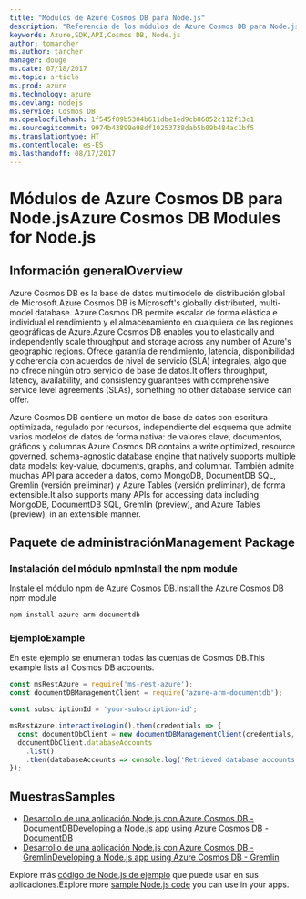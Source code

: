 ```yaml
---
title: "Módulos de Azure Cosmos DB para Node.js"
description: "Referencia de los módulos de Azure Cosmos DB para Node.js"
keywords: Azure,SDK,API,Cosmos DB, Node.js
author: tomarcher
ms.author: tarcher
manager: douge
ms.date: 07/18/2017
ms.topic: article
ms.prod: azure
ms.technology: azure
ms.devlang: nodejs
ms.service: Cosmos DB
ms.openlocfilehash: 1f545f89b5304b611dbe1ed9cb86052c112f13c1
ms.sourcegitcommit: 9974b43899e98df10253738dab5b09b484ac1bf5
ms.translationtype: HT
ms.contentlocale: es-ES
ms.lasthandoff: 08/17/2017
---
```

# <a name="azure-cosmos-db-modules-for-nodejs"></a><span data-ttu-id="df8f6-104">Módulos de Azure Cosmos DB para Node.js</span><span class="sxs-lookup"><span data-stu-id="df8f6-104">Azure Cosmos DB Modules for Node.js</span></span>

## <a name="overview"></a><span data-ttu-id="df8f6-105">Información general</span><span class="sxs-lookup"><span data-stu-id="df8f6-105">Overview</span></span>

<span data-ttu-id="df8f6-106">Azure Cosmos DB es la base de datos multimodelo de distribución global de Microsoft.</span><span class="sxs-lookup"><span data-stu-id="df8f6-106">Azure Cosmos DB is Microsoft's globally distributed, multi-model database.</span></span> <span data-ttu-id="df8f6-107">Azure Cosmos DB permite escalar de forma elástica e individual el rendimiento y el almacenamiento en cualquiera de las regiones geográficas de Azure.</span><span class="sxs-lookup"><span data-stu-id="df8f6-107">Azure Cosmos DB enables you to elastically and independently scale throughput and storage across any number of Azure's geographic regions.</span></span> <span data-ttu-id="df8f6-108">Ofrece garantía de rendimiento, latencia, disponibilidad y coherencia con acuerdos de nivel de servicio (SLA) integrales, algo que no ofrece ningún otro servicio de base de datos.</span><span class="sxs-lookup"><span data-stu-id="df8f6-108">It offers throughput, latency, availability, and consistency guarantees with comprehensive service level agreements (SLAs), something no other database service can offer.</span></span>

<span data-ttu-id="df8f6-109">Azure Cosmos DB contiene un motor de base de datos con escritura optimizada, regulado por recursos, independiente del esquema que admite varios modelos de datos de forma nativa: de valores clave, documentos, gráficos y columnas.</span><span class="sxs-lookup"><span data-stu-id="df8f6-109">Azure Cosmos DB contains a write optimized, resource governed, schema-agnostic database engine that natively supports multiple data models: key-value, documents, graphs, and columnar.</span></span> <span data-ttu-id="df8f6-110">También admite muchas API para acceder a datos, como MongoDB, DocumentDB SQL, Gremlin (versión preliminar) y Azure Tables (versión preliminar), de forma extensible.</span><span class="sxs-lookup"><span data-stu-id="df8f6-110">It also supports many APIs for accessing data including MongoDB, DocumentDB SQL, Gremlin (preview), and Azure Tables (preview), in an extensible manner.</span></span>

## <a name="management-package"></a><span data-ttu-id="df8f6-111">Paquete de administración</span><span class="sxs-lookup"><span data-stu-id="df8f6-111">Management Package</span></span>

### <a name="install-the-npm-module"></a><span data-ttu-id="df8f6-112">Instalación del módulo npm</span><span class="sxs-lookup"><span data-stu-id="df8f6-112">Install the npm module</span></span> 

<span data-ttu-id="df8f6-113">Instale el módulo npm de Azure Cosmos DB.</span><span class="sxs-lookup"><span data-stu-id="df8f6-113">Install the Azure Cosmos DB npm module</span></span>

```bash
npm install azure-arm-documentdb
```

### <a name="example"></a><span data-ttu-id="df8f6-114">Ejemplo</span><span class="sxs-lookup"><span data-stu-id="df8f6-114">Example</span></span>

<span data-ttu-id="df8f6-115">En este ejemplo se enumeran todas las cuentas de Cosmos DB.</span><span class="sxs-lookup"><span data-stu-id="df8f6-115">This example lists all Cosmos DB accounts.</span></span>

```javascript
const msRestAzure = require('ms-rest-azure');
const documentDBManagementClient = require('azure-arm-documentdb');

const subscriptionId = 'your-subscription-id';

msRestAzure.interactiveLogin().then(credentials => {
  const documentDbClient = new documentDBManagementClient(credentials, subscriptionId);
  documentDbClient.databaseAccounts
    .list()
    .then(databaseAccounts => console.log('Retrieved database accounts: ', databaseAccounts));
});
```

## <a name="samples"></a><span data-ttu-id="df8f6-116">Muestras</span><span class="sxs-lookup"><span data-stu-id="df8f6-116">Samples</span></span>

* [<span data-ttu-id="df8f6-117">Desarrollo de una aplicación Node.js con Azure Cosmos DB - DocumentDB</span><span class="sxs-lookup"><span data-stu-id="df8f6-117">Developing a Node.js app using Azure Cosmos DB - DocumentDB</span></span>](https://azure.microsoft.com/resources/samples/azure-cosmos-db-documentdb-nodejs-getting-started/)
* [<span data-ttu-id="df8f6-118">Desarrollo de una aplicación Node.js con Azure Cosmos DB - Gremlin</span><span class="sxs-lookup"><span data-stu-id="df8f6-118">Developing a Node.js app using Azure Cosmos DB - Gremlin</span></span>](https://azure.microsoft.com/resources/samples/azure-cosmos-db-graph-nodejs-getting-started/)

<span data-ttu-id="df8f6-119">Explore más [código de Node.js de ejemplo](https://azure.microsoft.com/resources/samples/?platform=nodejs) que puede usar en sus aplicaciones.</span><span class="sxs-lookup"><span data-stu-id="df8f6-119">Explore more [sample Node.js code](https://azure.microsoft.com/resources/samples/?platform=nodejs) you can use in your apps.</span></span>
